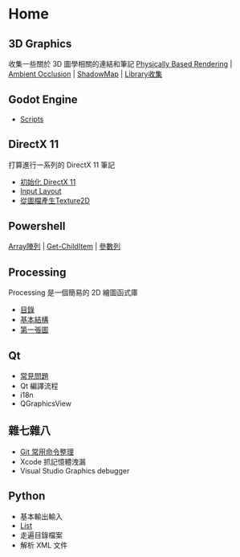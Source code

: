 
# Home

## 3D Graphics

收集一些關於 3D 圖學相關的連結和筆記
 [Physically Based Rendering](CG/PBR.md) | [Ambient Occlusion](CG/AO.md) | [ShadowMap](CG/ShadowMap.md) | [Library收集](CG/Links.md)

## Godot Engine

- [Scripts](Godot/Script.md)

## DirectX 11

打算進行一系列的 DirectX 11 筆記

- [初始化 DirectX 11](Dx11/InitDx11.md)
- [Input Layout](Dx11/InputLayout.md)
- [從圖檔產生Texture2D](Dx11/Load-Texture-From-File.md)

## Powershell 

[Array陣列](PowerShell/Array.md) | [Get-ChildItem](PowerShell/Get-ChildItem.md) | [參數列](PowerShell/Param.md)

## Processing

Processing 是一個簡易的 2D 繪圖函式庫

- [目錄](Processing/index.md)
- [基本結構](Processing/01-Basic.md)
- [第一張圖](Processing/02-Painting.md)

## Qt

- [常見問題](Qt/FAQ.md)
- Qt 編譯流程
- i18n
- QGraphicsView

## 雜七雜八

- [Git 常用命令整理](Some/Git.md)
- Xcode 抓記憶體洩漏
- Visual Studio Graphics debugger

## Python

- 基本輸出輸入
- [List](Python/List.md)
- 走遍目錄檔案
- 解析 XML 文件
